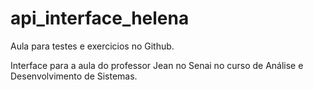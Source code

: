 # api_interface_helena

Aula para testes e exercicios no Github.

Interface para a aula do professor Jean no Senai no curso de Análise e Desenvolvimento de Sistemas.
